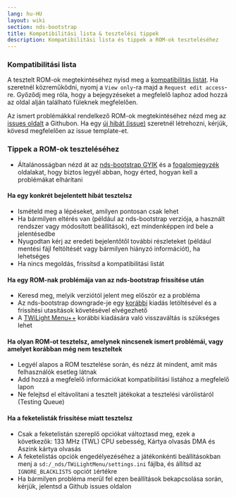 ```yaml
---
lang: hu-HU
layout: wiki
section: nds-bootstrap
title: Kompatibilitási lista & tesztelési tippek
description: Kompatibilitási lista és tippek a ROM-ok teszteléséhez
---
```


### Kompatibilitási lista
A tesztelt ROM-ok megtekintéséhez nyisd meg a [kompatibilitás listát](https://docs.google.com/spreadsheets/d/1LRTkXOUXraTMjg1eedz_f7b5jiuyMv2x6e_jY_nyHSc/). Ha szeretnél közreműködni, nyomj a `View only`-ra majd a `Request edit access`-re. Győződj meg róla, hogy a bejegyzéseket a megfelelő laphoz adod hozzá az oldal alján található füleknek megfelelően.

Az ismert problémákkal rendelkező ROM-ok megtekintéséhez nézd meg az [issues oldalt](https://github.com/DS-Homebrew/nds-bootstrap/issues) a Githubon. Ha egy [új hibát (issue)](https://github.com/DS-Homebrew/nds-bootstrap/issues/new) szeretnél létrehozni, kérjük, kövesd megfelelően az issue template-et.

### Tippek a ROM-ok teszteléséhez
- Általánosságban nézd át az [nds-bootstrap GYIK](https://wiki.ds-homebrew.com/nds-bootstrap/faq) és a [fogalomjegyzék](https://wiki.ds-homebrew.com/nds-bootstrap/glossary) oldalakat, hogy biztos legyél abban, hogy érted, hogyan kell a problémákat elhárítani

#### Ha egy konkrét bejelentett hibát tesztelsz
- Ismételd meg a lépéseket, amilyen pontosan csak lehet
- Ha bármilyen eltérés van (például az nds-bootstrap verziója, a használt rendszer vagy módosított beállítások), ezt mindenképpen írd bele a jelentésedbe
- Nyugodtan kérj az eredeti bejelentőtől további részleteket (például mentési fájl feltöltését vagy bármilyen hiányzó információt), ha lehetséges
- Ha nincs megoldás, frissítsd a kompatibilitási listát

#### Ha egy ROM-nak problémája van az nds-bootstrap frissítése után
- Keresd meg, melyik verziótól jelent meg először ez a probléma
- Az nds-bootstrap downgrade-je egy [korábbi](https://github.com/DS-Homebrew/nds-bootstrap/releases) kiadás letöltésével és a frissítési utasítások követésével elvégezhető
- A [TWiLight Menu++](https://github.com/DS-Homebrew/TWiLightMenu/releases) korábbi kiadására való visszaváltás is szükséges lehet

#### Ha olyan ROM-ot tesztelsz, amelynek nincsenek ismert problémái, vagy amelyet korábban még nem teszteltek
- Legyél alapos a ROM tesztelése során, és nézz át mindent, amit más felhasználók esetleg látnak
- Add hozzá a megfelelő információkat kompatibilitási listához a megfelelő lapon
- Ne felejtsd el eltávolítani a tesztelt játékokat a tesztelési várólistáról (Testing Queue)

#### Ha a feketelisták frissítése miatt tesztelsz
- Csak a feketelistán szereplő opciókat változtasd meg, ezek a következők: 133 MHz (TWL) CPU sebesség, Kártya olvasás DMA és Aszink kártya olvasás
- A feketelistás opciók engedélyezéséhez a játékonkénti beállításokban menj a `sd:/_nds/TWiLightMenu/settings.ini` fájlba, és állítsd az `IGNORE_BLACKLISTS` opciót `1`értékre
- Ha bármilyen probléma merül fel ezen beállítások bekapcsolása során, kérjük, jelentsd a Github issues oldalon 
